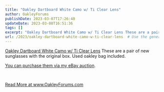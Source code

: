 ```yaml
---
title: "Oakley Dartboard White Camo w/ Ti Clear Lens"
author: OakleyForums
publishDate: 2023-03-07T17:26:40
updateDate: 2023-03-08T16:51:36
tags: []
excerpt: "Oakley Dartboard White Camo w/ Ti Clear Lens These are a pair of new sunglasses with the original box. Used oakley bag included.  You can purchase them via my eBay auction.  &nbsp; "
url: /2023/oakley-dartboard-white-camo-w-ti-clear-lens  # Use the generated URL with year
---
```

<p><a href="https://www.ebay.com/itm/155442831452">Oakley Dartboard White Camo w/ Ti Clear Lens</a> These are a pair of new sunglasses with the original box. Used oakley bag included.</p>  <p><a href="https://www.ebay.com/itm/155442831452">You can purchase them via my eBay auction</a>.</p>  <p>&nbsp;</p>  <a href="https://www.OakleyForums.com/oakley-dartboard-white-camo">Read More at www.OakleyForums.com</a>

